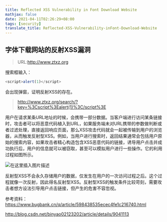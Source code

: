 ```yaml
---
title: Reflected XSS Vulnerability in Font Download Website
mathjax: false
date: 2021-04-11T02:26:29+08:00
tags: [security]
translate_title: Reflected-XSS-Vulnerability-inFont-Download-Website
---
```


## 字体下载网站的反射XSS漏洞

> URL:http://www.ztxz.org

搜索框输入：

```js
<script>alert(1)</script>
```

会出现弹窗，证明反射XSS的存在。

>http://www.ztxz.org/search/?key=%3Cscript%3Ealert(1)%3C/script%3E

用户在请求某条URL地址的时候，会携带一部分数据。当客户端进行访问某条链接时，攻击者可以将恶意代码植入到URL，如果服务端未对URL携带的参数做判断或者过滤处理，直接返回响应页面，那么XSS攻击代码就会一起被传输到用户的浏览器，从而触发反射型XSS。例如，当用户进行搜索时，返回结果通常会包括用户原始的搜索内容，如果攻击者精心构造包含XSS恶意代码的链接，诱导用户点击并成功执行后，用户的信息就可以被窃取，甚至可以模拟用户进行一些操作。它的利用过程如图所示。

 ![在这里插入图片描述](https://cdn.kayleh.top/gh/kayleh/cdn4/Reflected-XSS-Vulnerability-in-Font-Download-Website/20190522105651307.png) 

反射型XSS不会永久存储用户的数据，仅发生在用户的一次访问过程之后。这个过程就像一次反射，因此得名反射型XSS。反射型XSS的触发条件比较苛刻，需要攻击者想方设法引导用户点击链接，但产生的危害不容忽视。

参考资料：https://www.bugbank.cn/q/article/598438535ecec4fe1c216740.html

 http://blog.csdn.net/binyao02123202/article/details/9041113 
